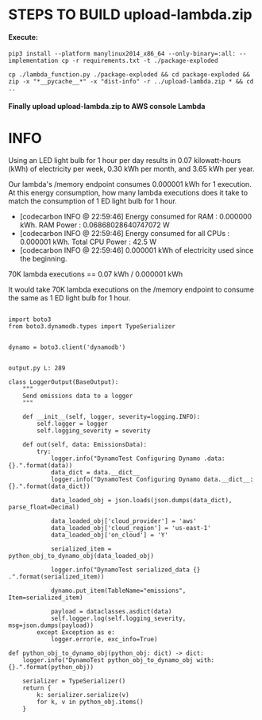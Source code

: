 
# STEPS TO BUILD upload-lambda.zip

#### Execute:

```pip3 install --platform manylinux2014_x86_64 --only-binary=:all: --implementation cp -r requirements.txt -t ./package-exploded```

```cp ./lambda_function.py ./package-exploded && cd package-exploded && zip -x "*__pycache__*" -x "dist-info" -r ../upload-lambda.zip * && cd ..```

#### Finally upload upload-lambda.zip to AWS console Lambda



# INFO

Using an LED light bulb for 1 hour per day results in 0.07 kilowatt-hours (kWh) of electricity per week, 0.30 kWh per month, and 3.65 kWh per year.

Our lambda's /memory endpoint consumes 0.000001 kWh for 1 execution. At this energy consumption, how many lambda executions does it take to match the consumption of 1 ED light bulb for 1 hour. 


- [codecarbon INFO @ 22:59:46] Energy consumed for RAM : 0.000000 kWh. RAM Power : 0.06868028640747072 W
- [codecarbon INFO @ 22:59:46] Energy consumed for all CPUs : 0.000001 kWh. Total CPU Power : 42.5 W
- [codecarbon INFO @ 22:59:46] 0.000001 kWh of electricity used since the beginning.


70K lambda executions == 0.07 kWh / 0.000001 kWh

It would take 70K lambda executions on the /memory endpoint to consume the same as 1 ED light bulb for 1 hour. 



```

import boto3
from boto3.dynamodb.types import TypeSerializer


dynamo = boto3.client('dynamodb')


output.py L: 289

class LoggerOutput(BaseOutput):
    """
    Send emissions data to a logger
    """

    def __init__(self, logger, severity=logging.INFO):
        self.logger = logger
        self.logging_severity = severity

    def out(self, data: EmissionsData):
        try:
            logger.info("DynamoTest Configuring Dynamo .data: {}.".format(data))
            data_dict = data.__dict__
            logger.info("DynamoTest Configuring Dynamo data.__dict__: {}.".format(data_dict))

            data_loaded_obj = json.loads(json.dumps(data_dict), parse_float=Decimal)

            data_loaded_obj['cloud_provider'] = 'aws'
            data_loaded_obj['cloud_region'] = 'us-east-1'
            data_loaded_obj['on_cloud'] = 'Y'

            serialized_item = python_obj_to_dynamo_obj(data_loaded_obj)

            logger.info("DynamoTest serialized_data {} .".format(serialized_item))

            dynamo.put_item(TableName="emissions", Item=serialized_item)

            payload = dataclasses.asdict(data)
            self.logger.log(self.logging_severity, msg=json.dumps(payload))
        except Exception as e:
            logger.error(e, exc_info=True)

def python_obj_to_dynamo_obj(python_obj: dict) -> dict:
    logger.info("DynamoTest python_obj_to_dynamo_obj with: {}.".format(python_obj))

    serializer = TypeSerializer()
    return {
        k: serializer.serialize(v)
        for k, v in python_obj.items()
    }

```